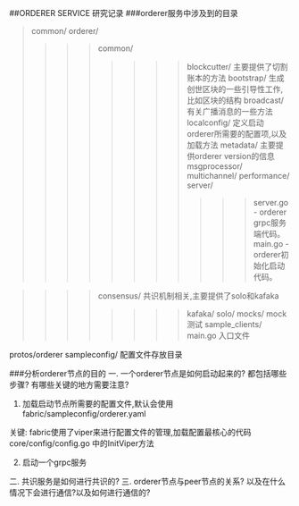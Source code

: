 ##ORDERER SERVICE 研究记录
###orderer服务中涉及到的目录
>common/
>orderer/ 
>>>>common/
>>>>>>>>blockcutter/ 主要提供了切割账本的方法
>>>>>>>>bootstrap/ 生成创世区块的一些引导性工作,比如区块的结构
>>>>>>>>broadcast/ 有关广播消息的一些方法
>>>>>>>>localconfig/ 定义启动orderer所需要的配置项,以及加载方法
>>>>>>>>metadata/ 主要提供orderer version的信息
>>>>>>>>msgprocessor/
>>>>>>>>multichannel/ 
>>>>>>>>performance/
>>>>>>>>server/
>>>>>>>>>>>server.go - orderer grpc服务端代码。
>>>>>>>>>>>main.go - orderer初始化启动代码。

>>>>consensus/ 共识机制相关,主要提供了solo和kafaka
>>>>>>>>kafaka/
>>>>>>>>solo/
>>>>mocks/ mock测试
>>>>sample_clients/
>>>>main.go 入口文件

protos/orderer
sampleconfig/ 配置文件存放目录



###分析orderer节点的目的
一. 一个orderer节点是如何启动起来的? 都包括哪些步骤? 有哪些关键的地方需要注意?
1. 加载启动节点所需要的配置文件,默认会使用fabric/sampleconfig/orderer.yaml

关键: fabric使用了viper来进行配置文件的管理,加载配置最核心的代码core/config/config.go 中的InitViper方法

2. 启动一个grpc服务

二. 共识服务是如何进行共识的?
三. orderer节点与peer节点的关系? 以及在什么情况下会进行通信?以及如何进行通信的?



